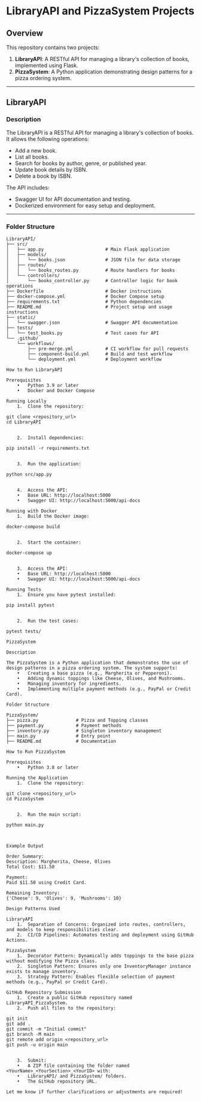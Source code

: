 # LibraryAPI and PizzaSystem Projects

## Overview
This repository contains two projects:

1. **LibraryAPI**: A RESTful API for managing a library's collection of books, implemented using Flask.
2. **PizzaSystem**: A Python application demonstrating design patterns for a pizza ordering system.

---

## LibraryAPI

### Description
The LibraryAPI is a RESTful API for managing a library's collection of books. It allows the following operations:
- Add a new book.
- List all books.
- Search for books by author, genre, or published year.
- Update book details by ISBN.
- Delete a book by ISBN.

The API includes:
- Swagger UI for API documentation and testing.
- Dockerized environment for easy setup and deployment.

---

### Folder Structure
```plaintext
LibraryAPI/
├── src/
│   ├── app.py                       # Main Flask application
│   ├── models/
│   │   └── books.json               # JSON file for data storage
│   ├── routes/
│   │   └── books_routes.py          # Route handlers for books
│   └── controllers/
│       └── books_controller.py      # Controller logic for book operations
├── Dockerfile                       # Docker instructions
├── docker-compose.yml               # Docker Compose setup
├── requirements.txt                 # Python dependencies
├── README.md                        # Project setup and usage instructions
├── static/
│   └── swagger.json                 # Swagger API documentation
├── tests/
│   └── test_books.py                # Test cases for API
└── .github/
    └── workflows/
        ├── pre-merge.yml            # CI workflow for pull requests
        ├── component-build.yml      # Build and test workflow
        └── deployment.yml           # Deployment workflow

How to Run LibraryAPI

Prerequisites
	•	Python 3.9 or later
	•	Docker and Docker Compose

Running Locally
	1.	Clone the repository:

git clone <repository_url>
cd LibraryAPI


	2.	Install dependencies:

pip install -r requirements.txt


	3.	Run the application:

python src/app.py


	4.	Access the API:
	•	Base URL: http://localhost:5000
	•	Swagger UI: http://localhost:5000/api-docs

Running with Docker
	1.	Build the Docker image:

docker-compose build


	2.	Start the container:

docker-compose up


	3.	Access the API:
	•	Base URL: http://localhost:5000
	•	Swagger UI: http://localhost:5000/api-docs

Running Tests
	1.	Ensure you have pytest installed:

pip install pytest


	2.	Run the test cases:

pytest tests/

PizzaSystem

Description

The PizzaSystem is a Python application that demonstrates the use of design patterns in a pizza ordering system. The system supports:
	•	Creating a base pizza (e.g., Margherita or Pepperoni).
	•	Adding dynamic toppings like Cheese, Olives, and Mushrooms.
	•	Managing inventory for ingredients.
	•	Implementing multiple payment methods (e.g., PayPal or Credit Card).

Folder Structure

PizzaSystem/
├── pizza.py              # Pizza and Topping classes
├── payment.py            # Payment methods
├── inventory.py          # Singleton inventory management
├── main.py               # Entry point
├── README.md             # Documentation

How to Run PizzaSystem

Prerequisites
	•	Python 3.8 or later

Running the Application
	1.	Clone the repository:

git clone <repository_url>
cd PizzaSystem


	2.	Run the main script:

python main.py



Example Output

Order Summary:
Description: Margherita, Cheese, Olives
Total Cost: $11.50

Payment:
Paid $11.50 using Credit Card.

Remaining Inventory:
{'Cheese': 9, 'Olives': 9, 'Mushrooms': 10}

Design Patterns Used

LibraryAPI
	1.	Separation of Concerns: Organized into routes, controllers, and models to keep responsibilities clear.
	2.	CI/CD Pipelines: Automates testing and deployment using GitHub Actions.

PizzaSystem
	1.	Decorator Pattern: Dynamically adds toppings to the base pizza without modifying the Pizza class.
	2.	Singleton Pattern: Ensures only one InventoryManager instance exists to manage inventory.
	3.	Strategy Pattern: Enables flexible selection of payment methods (e.g., PayPal or Credit Card).

GitHub Repository Submission
	1.	Create a public GitHub repository named LibraryAPI_PizzaSystem.
	2.	Push all files to the repository:

git init
git add .
git commit -m "Initial commit"
git branch -M main
git remote add origin <repository_url>
git push -u origin main


	3.	Submit:
	•	A ZIP file containing the folder named <YourName>_<YourSection>_<YourID> with:
	•	LibraryAPI/ and PizzaSystem/ folders.
	•	The GitHub repository URL.

Let me know if further clarifications or adjustments are required!

